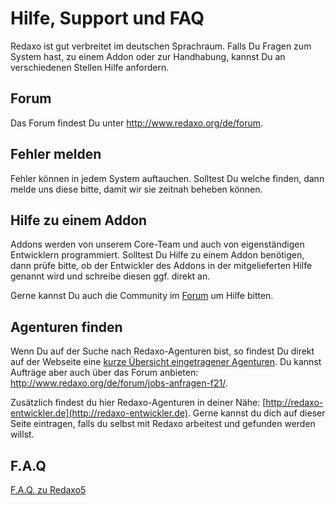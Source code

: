 # Hilfe, Support und FAQ

Redaxo ist gut verbreitet im deutschen Sprachraum. Falls Du Fragen zum System hast, zu einem Addon oder zur Handhabung, kannst Du an verschiedenen Stellen Hilfe anfordern.

## Forum

Das Forum findest Du unter http://www.redaxo.org/de/forum. 

## Fehler melden

Fehler können in jedem System auftauchen. Solltest Du welche finden, dann melde uns diese bitte, damit wir sie zeitnah beheben können.

## Hilfe zu einem Addon

Addons werden von unserem Core-Team und auch von eigenständigen Entwicklern programmiert. Solltest Du Hilfe zu einem Addon benötigen, dann prüfe bitte, ob der Entwickler des Addons in der mitgelieferten Hilfe genannt wird und schreibe diesen ggf. direkt an.

Gerne kannst Du auch die Community im [Forum][1] um Hilfe bitten.

## Agenturen finden

Wenn Du auf der Suche nach Redaxo-Agenturen bist, so findest Du direkt auf der Webseite eine [kurze Übersicht eingetragener Agenturen][2]. Du kannst Aufträge aber auch über das Forum anbieten: http://www.redaxo.org/de/forum/jobs-anfragen-f21/.

Zusätzlich findest du hier Redaxo-Agenturen in deiner Nähe: [http://redaxo-entwickler.de](http://redaxo-entwickler.de). Gerne kannst du dich auf dieser Seite eintragen, falls du selbst mit Redaxo arbeitest und gefunden werden willst.

## F.A.Q

[F.A.Q. zu Redaxo5][3]

[1]:	http://www.redaxo.org/de/forum/
[2]:	http://www.redaxo.org/de/redaxo/agenturen-support/
[3]:	http://www.redaxo.org/de/wiki/index.php?n=R5.FAQ